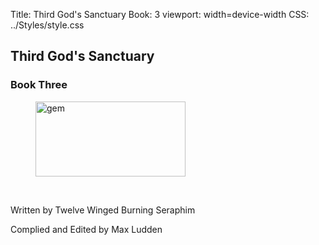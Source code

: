 Title: Third God's Sanctuary
Book: 3
viewport: width=device-width
CSS: ../Styles/style.css
 
 ## Third God's Sanctuary

### Book Three

<figure>
	<img src="../Images/gem.gif" alt="gem" id="gem" width="240" height="120" />
</figure>
<br>

  
<p class="title">Written by Twelve Winged Burning Seraphim</p>
  
<p class="title">Complied and Edited by Max Ludden</p>
  


